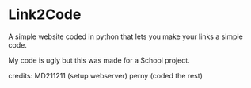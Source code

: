 # Link2Code
A simple website coded in python that lets you make your links a simple code.

My code is ugly but this was made for a School project.

credits:
MD211211 (setup webserver)
perny (coded the rest)
